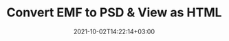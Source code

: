 ---
############################# Static ############################
layout: "autogen"
date: 2021-10-02T14:22:14+03:00
draft: false
path: "total/net/conversion/emf-to-psd/"

############################# Head ############################
head_title: "Convert EMF to PSD in C# VB.NET & View as HTML"
head_description: "Code example to convert EMF to PSD and 100+ other file formats in .NET (C#, VB.NET, ASP.NET & .NET Core) applications. Display the Converted PSD document as HTML viewer."

############################# Header ############################
title: "Convert EMF to PSD & View as HTML"
description: "Programmatically convert EMF to PSD in .NET applications using flexible options to customize the resultant document. Convert the complete document or specific pages based on page numbers or selective page ranges using the .NET document conversion library."

############################# SubMenu ############################
submenu:
    enable: false

############################# Content ############################
content:
    enable: true
    block:
    - title_left: "EMF to PSD Conversion in C# .NET"
      content_left: |
          EMF to PSD file conversion using C#. Add watermark and view the converted document as HTML without using any external software.

          -   Create **Converter** object to convert EMF document
          -   Set the convert options for PSD format
          -   Call **Convert** method of **Converter** class instance for conversion to PSD
          -   Set options for HTML viewer
          -   Create **Viewer** object to view converted PSD as HTML
          
      title_right: "Convert Whole Document or Specific Pages"
      content_right: |
          You require `GroupDocs.Conversion` & `GroupDocs.Viewer` namespaces to convert between a wide range of popular document types such as PDF, Microsoft Word, Excel, PowerPoint, Project, Outlook, HTML, diagrams and image file formats. Explore other [.NET APIs for Office documents](https://products.conholdate.com/total/net/) as offered by Conholdate.Total.
          
          Get the respective assembly files from the [downloads](https://downloads.conholdate.com/total/net) or fetch the whole package from [Nuget](https://www.nuget.org/packages/Conholdate.Total/) to add 'Conholdate.Total` directly in your workspace.
          
      code: |
          ```cs {linenos=false}
          // Convert EMF to PSD using GroupDocs.Conversion API
          // Create Converter object to convert EMF document
          using (Converter converter = new Converter("input.emf"))
          {
              // set the convert options for PSD format
              var convertOptions = converter.GetPossibleConversions()["psd"].ConvertOptions;

              // convert to PSD format
              converter.Convert("output.psd", convertOptions);
          }

          // Set options for HTML viewer
          HtmlViewOptions viewOptions = HtmlViewOptions.ForEmbeddedResources("output{0}.html");

          // Create Viewer object to view converted PSD as HTML
          using (Viewer viewer = new Viewer("output.psd"))
          {
              viewer.View(viewOptions);
          }
          ```
    - title_left: "Add Watermark to Converted PSD in C#"
      content_left: |
          Accurately convert documents (EMF to PSD) exactly as the original file and apply text or image watermarks to the converted document pages using C# .NET.

          -   Create **Converter** object to convert EMF document
          -   Create new instance of **WatermarkOptions** class
          -   Specify watermark properties (color, width, text, image etc)
          -   Instantiate the proper **ConvertOptions** class
          -   Set **Watermark** property of the **ConvertOptions** instance
          -   Call **Convert** method of **Converter** class instance for conversion to PSD
        
      title_right: "Source Document Information Extraction"
      content_right: |
          The documents information extraction feature not only allows getting the basic information about the source document file but it also supports extracting some valuable file-format specific information such as project start and end dates of a Microsoft Project file, any printing restrictions on a PDF document, list of folders enclosed in an Outlook data file etc. 

          Convert popular document file formats on different operating systems such as Windows, Linux or macOS while using platforms such as Windows Azure, Mono and Xamarin.
          
      code: |
          ```cs {linenos=false}
          // Create Converter object to convert EMF document
          using (Converter converter = new Converter("input.emf"))
          {
              // Create new instance of WatermarkOptions class
              WatermarkOptions watermark = new WatermarkOptions
              {
                  Text = "Sample watermark",
                  Color = Color.Red,
                  Width = 100,
                  Height = 100,
                  Background = true
              };

              // Instantiate the proper ConvertOptions class
              PdfConvertOptions options = new PdfConvertOptions
              {
                  Watermark = watermark
              };

              // convert to PSD format
              converter.Convert("output.psd", options);
          }
          ```
############################# About Formats ############################
about_formats:
    enable: false
############################# More Formats ############################
more_formats:
    enable: true
    auto: false
    other_out_formats: PDF DOCX DOT DOTX DOTM TXT RTF HTML MHTML XLS XLSX XLSM XLT XLTX XLTM CSV DIF PPT PPTX PPS PPSX POT POTX POTM ODT OTT OTP ODP ODS EMZ WMZ SVGZ TEX DCM WMF BMP PNG GIF JPEG TIFF
############################# Back to top ###############################
back_to_top:
  enable: true
---